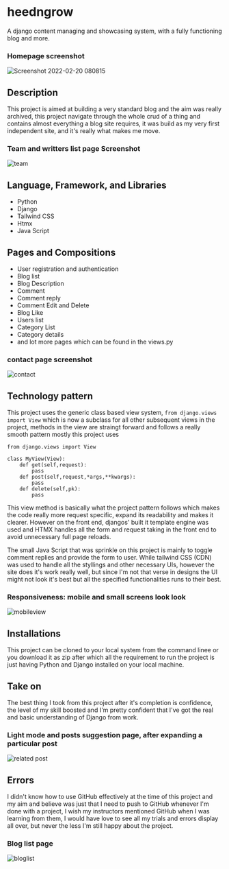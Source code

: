 # heedngrow
A django content managing and showcasing system, with a fully functioning blog and more.

### Homepage screenshot
![Screenshot 2022-02-20 080815](https://user-images.githubusercontent.com/68183305/154832688-411c69fb-15bd-47fe-b14e-60305336da59.png)

## Description
This project is aimed at building a very standard blog and the aim was really archived, this project navigate through the whole crud of a thing and contains almost everything a blog site requires, it was build as my very first independent site, and it's really what makes me move.

### Team and writters list page Screenshot
![team](https://user-images.githubusercontent.com/68183305/154832701-028a4afc-c52f-4995-b227-450f7c469f5c.png)

## Language, Framework, and Libraries

- Python
- Django
- Tailwind CSS
- Htmx
- Java Script

## Pages and Compositions

- User registration and authentication
- Blog list
- Blog Description
- Comment
- Comment reply
- Comment Edit and Delete
- Blog Like
- Users list
- Category List
- Category details
- and lot more pages which can be found in the views.py

### contact page screenshot
![contact](https://user-images.githubusercontent.com/68183305/154832728-18889122-3709-4114-a1cc-47b17df95190.png)

## Technology pattern

This project uses the generic class based view system, `from django.views import View` which is now a subclass for all other subsequent views in the project, methods in the view are straingt forward and follows a really smooth pattern mostly this project uses 
```
from django.views import View

class MyView(View):
    def get(self,request):
        pass
    def post(self,request,*args,**kwargs):
        pass
    def delete(self,pk):
        pass
```
This view method is basically what the project pattern follows which makes the code really more request specific, expand its readability and makes it clearer.
However on the front end, djangos' built it template engine was used and HTMX handles all the form and request taking in the front end to avoid unnecessary full page reloads.

The small Java Script that was sprinkle on this project is mainly to toggle comment replies and provide the form to user.
While tailwind CSS (CDN) was used to handle all the styllings and other necessary UIs, however the site does it's work really well, but since I'm not that verse in designs the UI might not look it's best but all the specified functionalities runs to their best.


### Responsiveness: mobile and small screens look look
![mobileview](https://user-images.githubusercontent.com/68183305/154832767-ab7896e1-9f44-4034-a613-5ade4e1423a1.png)


## Installations

This project can be cloned to your local system from the command linee or you download it as zip after which all the requirement to run the project is just having Python and Django installed on your local machine.

## Take on

The best thing I took from this project after it's completion is confidence, the level of my skill boosted and I'm pretty confident that I've got the real and basic understanding of Django from work.

### Light mode and posts suggestion page, after expanding a particular post
![related post](https://user-images.githubusercontent.com/68183305/154832873-b4903794-b156-4abc-8122-99d237edd7ed.png)

## Errors
I didn't know how to use GitHub effectively at the time of this project and my aim and believe was just that I need to push to GitHub whenever I'm done with a project, I wish my instructors mentioned GitHub when I was learning from them, I would have love to see all my trials and errors display all over, but never the less I'm still happy about the project.

### Blog list page 
![bloglist](https://user-images.githubusercontent.com/68183305/154832882-96a1704d-8e05-4fbb-a3bb-31f44eb5aced.png)

